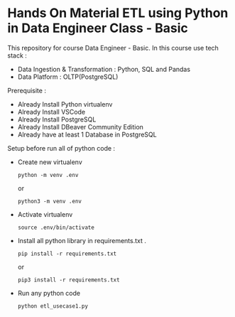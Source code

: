 # Hands On Material ETL using Python in Data Engineer Class - Basic

This repository for course Data Engineer - Basic. In this course use tech stack :

- Data Ingestion & Transformation : Python, SQL and Pandas
- Data Platform : OLTP(PostgreSQL)

Prerequisite :

- Already Install Python virtualenv
- Already Install VSCode
- Already Install PostgreSQL
- Already Install DBeaver Community Edition
- Already have at least 1 Database in PostgreSQL


Setup before run all of python code :
- Create new virtualenv
  ```
  python -m venv .env
  ```
  or
  ```
  python3 -m venv .env
  ```
  
- Activate virtualenv
  ```
  source .env/bin/activate
  ```
- Install all python library in requirements.txt .
  ```
  pip install -r requirements.txt
  ```
  or
  ```
  pip3 install -r requirements.txt
  ```
  
- Run any python code
  ```
  python etl_usecase1.py
  ```
